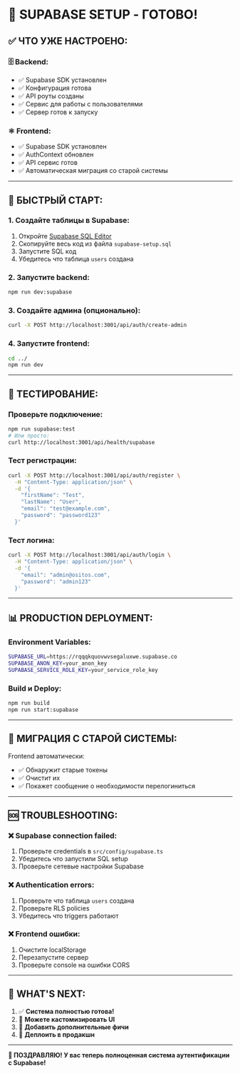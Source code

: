 # 🎉 SUPABASE SETUP - ГОТОВО!

## ✅ ЧТО УЖЕ НАСТРОЕНО:

### 🗄️ **Backend:**
- ✅ Supabase SDK установлен
- ✅ Конфигурация готова
- ✅ API роуты созданы  
- ✅ Сервис для работы с пользователями
- ✅ Сервер готов к запуску

### ⚛️ **Frontend:**
- ✅ Supabase SDK установлен
- ✅ AuthContext обновлен
- ✅ API сервис готов
- ✅ Автоматическая миграция со старой системы

---

## 🚀 **БЫСТРЫЙ СТАРТ:**

### **1. Создайте таблицы в Supabase:**
1. Откройте [Supabase SQL Editor](https://supabase.com/dashboard/projects)
2. Скопируйте весь код из файла `supabase-setup.sql`
3. Запустите SQL код
4. Убедитесь что таблица `users` создана

### **2. Запустите backend:**
```bash
npm run dev:supabase
```

### **3. Создайте админа (опционально):**
```bash
curl -X POST http://localhost:3001/api/auth/create-admin
```

### **4. Запустите frontend:**
```bash
cd ../
npm run dev
```

---

## 🔧 **ТЕСТИРОВАНИЕ:**

### **Проверьте подключение:**
```bash
npm run supabase:test
# Или просто:
curl http://localhost:3001/api/health/supabase
```

### **Тест регистрации:**
```bash
curl -X POST http://localhost:3001/api/auth/register \
  -H "Content-Type: application/json" \
  -d '{
    "firstName": "Test",
    "lastName": "User", 
    "email": "test@example.com",
    "password": "password123"
  }'
```

### **Тест логина:**
```bash
curl -X POST http://localhost:3001/api/auth/login \
  -H "Content-Type: application/json" \
  -d '{
    "email": "admin@ositos.com",
    "password": "admin123"
  }'
```

---

## 📊 **PRODUCTION DEPLOYMENT:**

### **Environment Variables:**
```bash
SUPABASE_URL=https://rqqqkquovwvsegaluxwe.supabase.co
SUPABASE_ANON_KEY=your_anon_key
SUPABASE_SERVICE_ROLE_KEY=your_service_role_key
```

### **Build и Deploy:**
```bash
npm run build
npm run start:supabase
```

---

## 🔄 **МИГРАЦИЯ С СТАРОЙ СИСТЕМЫ:**

Frontend автоматически:
- ✅ Обнаружит старые токены
- ✅ Очистит их
- ✅ Покажет сообщение о необходимости перелогиниться

---

## 🆘 **TROUBLESHOOTING:**

### **❌ Supabase connection failed:**
1. Проверьте credentials в `src/config/supabase.ts`
2. Убедитесь что запустили SQL setup
3. Проверьте сетевые настройки Supabase

### **❌ Authentication errors:**
1. Проверьте что таблица `users` создана
2. Проверьте RLS policies
3. Убедитесь что triggers работают

### **❌ Frontend ошибки:**
1. Очистите localStorage
2. Перезапустите сервер
3. Проверьте console на ошибки CORS

---

## 🎯 **WHAT'S NEXT:**

1. ✅ **Система полностью готова!**
2. 🎨 **Можете кастомизировать UI**
3. 📱 **Добавить дополнительные фичи**
4. 🚀 **Деплоить в продакшн**

---

**🎉 ПОЗДРАВЛЯЮ! У вас теперь полноценная система аутентификации с Supabase!**
